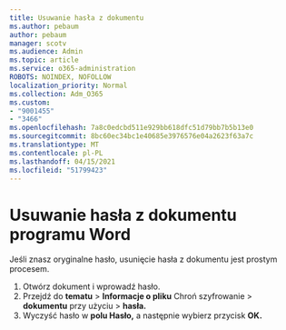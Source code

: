 ```yaml
---
title: Usuwanie hasła z dokumentu
ms.author: pebaum
author: pebaum
manager: scotv
ms.audience: Admin
ms.topic: article
ms.service: o365-administration
ROBOTS: NOINDEX, NOFOLLOW
localization_priority: Normal
ms.collection: Adm_O365
ms.custom:
- "9001455"
- "3466"
ms.openlocfilehash: 7a8c0edcbd511e929bb618dfc51d79bb7b5b13e0
ms.sourcegitcommit: 8bc60ec34bc1e40685e3976576e04a2623f63a7c
ms.translationtype: MT
ms.contentlocale: pl-PL
ms.lasthandoff: 04/15/2021
ms.locfileid: "51799423"
---
```

# <a name="remove-a-password-from-a-word-document"></a>Usuwanie hasła z dokumentu programu Word

Jeśli znasz oryginalne hasło, usunięcie hasła z dokumentu jest prostym procesem.

1. Otwórz dokument i wprowadź hasło.
2. Przejdź do **tematu**  >  **Informacje o pliku** Chroń szyfrowanie  >  **dokumentu** przy użyciu  >  **hasła.**
3. Wyczyść hasło w **polu Hasło,** a następnie wybierz przycisk **OK.**
